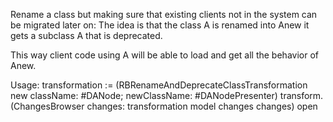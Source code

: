 Rename a class but making sure that existing clients not in the system can be migrated later on:
The idea is that 
	the class A is renamed into Anew
	it gets a subclass A that is deprecated. 
	
This way client code using A will be able to load and get all the behavior of Anew. 


Usage:
transformation := (RBRenameAndDeprecateClassTransformation new 
					className: #DANode;
					newClassName: #DANodePresenter)
		transform. 
(ChangesBrowser changes: transformation model changes changes) open


